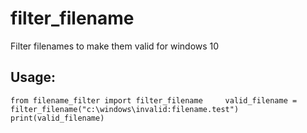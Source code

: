 # filter_filename

Filter filenames to make them valid for windows 10

## Usage:
`
   from filename_filter import filter_filename    
   valid_filename = filter_filename("c:\windows\invalid:filename.test")    
   print(valid_filename)    
`
